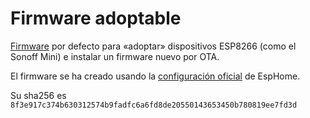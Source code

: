 # Firmware adoptable

[Firmware](firmware.bin) por defecto para «adoptar» dispositivos ESP8266 (como el Sonoff Mini) e instalar un firmware nuevo por OTA.

El firmware se ha creado usando la [configuración oficial](https://github.com/esphome/firmware/blob/main/esphome-web/esp8266.yaml) de EspHome.

Su sha256 es `8f3e917c374b630312574b9fadfc6a6fd8de20550143653450b780819ee7fd3d`


